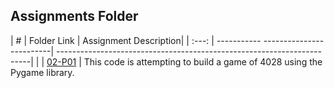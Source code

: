 ##  Assignments Folder

|   #   | Folder Link                          | Assignment Description|
| :---: | ----------- -------------------------| -----------------------------------------------------------------------|
|       | [02-P01](/Assignments/02-P01)        | This code is attempting to build a game of 4028 using the Pygame library.

